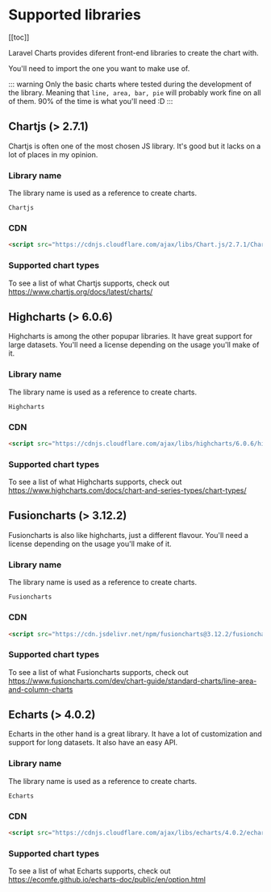 # Supported libraries

[[toc]]

Laravel Charts provides diferent front-end libraries to create the chart with.

You'll need to import the one you want to make use of.

::: warning
Only the basic charts where tested during the development of the library. Meaning that `line, area, bar, pie` will probably work fine on all of them.
90% of the time is what you'll need :D
:::

## Chartjs (> 2.7.1)

Chartjs is often one of the most chosen JS library. It's good but it lacks on a lot of places in my opinion.

### Library name

The library name is used as a reference to create charts.

`Chartjs`

### CDN

```html
<script src="https://cdnjs.cloudflare.com/ajax/libs/Chart.js/2.7.1/Chart.min.js" charset="utf-8"></script>
```

### Supported chart types

To see a list of what Chartjs supports, check out <https://www.chartjs.org/docs/latest/charts/>

## Highcharts (> 6.0.6)

Highcharts is among the other popupar libraries. It have great support for large datasets. You'll need a license
depending on the usage you'll make of it.

### Library name

The library name is used as a reference to create charts.

`Highcharts`

### CDN

```html
<script src="https://cdnjs.cloudflare.com/ajax/libs/highcharts/6.0.6/highcharts.js" charset="utf-8"></script>
```

### Supported chart types

To see a list of what Highcharts supports, check out <https://www.highcharts.com/docs/chart-and-series-types/chart-types/>

## Fusioncharts (> 3.12.2)

Fusioncharts is also like highcharts, just a different flavour. You'll need a license
depending on the usage you'll make of it.

### Library name

The library name is used as a reference to create charts.

`Fusioncharts`

### CDN

```html
<script src="https://cdn.jsdelivr.net/npm/fusioncharts@3.12.2/fusioncharts.js" charset="utf-8"></script>
```

### Supported chart types

To see a list of what Fusioncharts supports, check out <https://www.fusioncharts.com/dev/chart-guide/standard-charts/line-area-and-column-charts>

## Echarts (> 4.0.2)

Echarts in the other hand is a great library. It have a lot of customization and support for long datasets. It also have
an easy API.

### Library name

The library name is used as a reference to create charts.

`Echarts`

### CDN

```html
<script src="https://cdnjs.cloudflare.com/ajax/libs/echarts/4.0.2/echarts-en.min.js" charset="utf-8"></script>
```

### Supported chart types

To see a list of what Echarts supports, check out <https://ecomfe.github.io/echarts-doc/public/en/option.html>